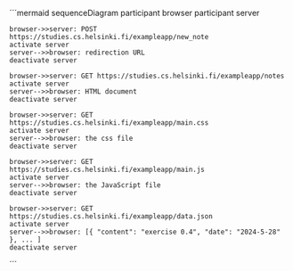 ´´´mermaid
sequenceDiagram
participant browser
participant server

    browser->>server: POST https://studies.cs.helsinki.fi/exampleapp/new_note
    activate server
    server-->>browser: redirection URL
    deactivate server

    browser->>server: GET https://studies.cs.helsinki.fi/exampleapp/notes
    activate server
    server-->>browser: HTML document
    deactivate server

    browser->>server: GET https://studies.cs.helsinki.fi/exampleapp/main.css
    activate server
    server-->>browser: the css file
    deactivate server

    browser->>server: GET https://studies.cs.helsinki.fi/exampleapp/main.js
    activate server
    server-->>browser: the JavaScript file
    deactivate server

    browser->>server: GET https://studies.cs.helsinki.fi/exampleapp/data.json
    activate server
    server-->>browser: [{ "content": "exercise 0.4", "date": "2024-5-28" }, ... ]
    deactivate server

´´´
